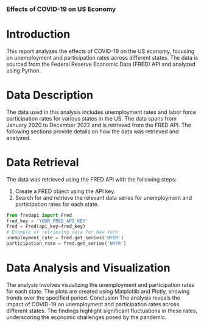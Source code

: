 ### Effects of COVID-19 on US Economy  ###

# Introduction
 
 This report analyzes the effects of COVID-19 on the US economy, focusing on unemployment and
 participation rates across different states. The data is sourced from the Federal Reserve Economic
 Data (FRED) API and analyzed using Python.
 
 # Data Description
 
 The data used in this analysis includes unemployment rates and labor force participation rates for
 various states in the US. The data spans from January 2020 to December 2022 and is retrieved
 from the FRED API.
 The following sections provide details on how the data was retrieved and analyzed.
 
 # Data Retrieval
 
 The data was retrieved using the FRED API with the following steps:
 1. Create a FRED object using the API key.
 2. Search for and retrieve the relevant data series for unemployment and participation rates for each
 state.

 ```python
 from fredapi import Fred
 fred_key = 'YOUR_FRED_API_KEY'
 fred = Fred(api_key=fred_key)
 # Example of retrieving data for New York
 unemployment_rate = fred.get_series('NYUR')
 participation_rate = fred.get_series('NYPR')
 ```
# Data Analysis and Visualization

 The analysis involves visualizing the unemployment and participation rates for each state. The plots
 are created using Matplotlib and Plotly, showing trends over the specified period.
 Conclusion
 The analysis reveals the impact of COVID-19 on unemployment and participation rates across
 different states. The findings highlight significant fluctuations in these rates, underscoring the
 economic challenges posed by the pandemic.
